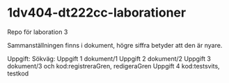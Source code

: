 1dv404-dt222cc-laborationer
===========================

Repo för laboration 3

Sammanställningen finns i dokument, högre siffra betyder att den är nyare.

Uppgift:        Sökväg:
Uppgift 1       dokument/1
Uppgift 2       dokument/2
Uppgift 3       dokument/3 och kod:registreraGren, redigeraGren
Uppgift 4       kod:testsvits, testkod